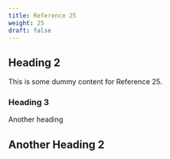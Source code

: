 ```yaml
---
title: Reference 25
weight: 25
draft: false
---
```


## Heading 2

This is some dummy content for Reference 25.

### Heading 3

Another heading

## Another Heading 2

